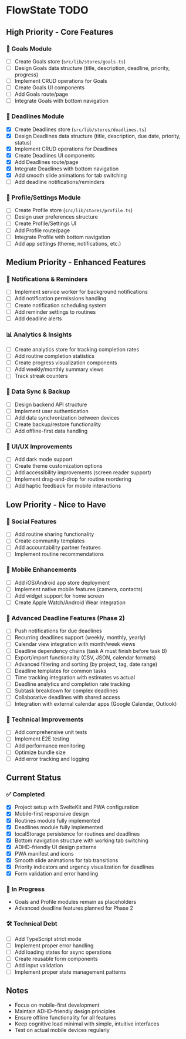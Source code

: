 # FlowState TODO

## High Priority - Core Features

### 🎯 Goals Module
- [ ] Create Goals store (`src/lib/stores/goals.ts`)
- [ ] Design Goals data structure (title, description, deadline, priority, progress)
- [ ] Implement CRUD operations for Goals
- [ ] Create Goals UI components
- [ ] Add Goals route/page
- [ ] Integrate Goals with bottom navigation

### 📅 Deadlines Module
- [x] Create Deadlines store (`src/lib/stores/deadlines.ts`)
- [x] Design Deadlines data structure (title, description, due date, priority, status)
- [x] Implement CRUD operations for Deadlines
- [x] Create Deadlines UI components
- [x] Add Deadlines route/page
- [x] Integrate Deadlines with bottom navigation
- [x] Add smooth slide animations for tab switching
- [ ] Add deadline notifications/reminders

### 👤 Profile/Settings Module
- [ ] Create Profile store (`src/lib/stores/profile.ts`)
- [ ] Design user preferences structure
- [ ] Create Profile/Settings UI
- [ ] Add Profile route/page
- [ ] Integrate Profile with bottom navigation
- [ ] Add app settings (theme, notifications, etc.)

## Medium Priority - Enhanced Features

### 🔔 Notifications & Reminders
- [ ] Implement service worker for background notifications
- [ ] Add notification permissions handling
- [ ] Create notification scheduling system
- [ ] Add reminder settings to routines
- [ ] Add deadline alerts

### 📊 Analytics & Insights
- [ ] Create analytics store for tracking completion rates
- [ ] Add routine completion statistics
- [ ] Create progress visualization components
- [ ] Add weekly/monthly summary views
- [ ] Track streak counters

### 🔄 Data Sync & Backup
- [ ] Design backend API structure
- [ ] Implement user authentication
- [ ] Add data synchronization between devices
- [ ] Create backup/restore functionality
- [ ] Add offline-first data handling

### 🎨 UI/UX Improvements
- [ ] Add dark mode support
- [ ] Create theme customization options
- [ ] Add accessibility improvements (screen reader support)
- [ ] Implement drag-and-drop for routine reordering
- [ ] Add haptic feedback for mobile interactions

## Low Priority - Nice to Have

### 🤝 Social Features
- [ ] Add routine sharing functionality
- [ ] Create community templates
- [ ] Add accountability partner features
- [ ] Implement routine recommendations

### 📱 Mobile Enhancements
- [ ] Add iOS/Android app store deployment
- [ ] Implement native mobile features (camera, contacts)
- [ ] Add widget support for home screen
- [ ] Create Apple Watch/Android Wear integration

### 📅 Advanced Deadline Features (Phase 2)
- [ ] Push notifications for due deadlines
- [ ] Recurring deadlines support (weekly, monthly, yearly)
- [ ] Calendar view integration with month/week views
- [ ] Deadline dependency chains (task A must finish before task B)
- [ ] Export/import functionality (CSV, JSON, calendar formats)
- [ ] Advanced filtering and sorting (by project, tag, date range)
- [ ] Deadline templates for common tasks
- [ ] Time tracking integration with estimates vs actual
- [ ] Deadline analytics and completion rate tracking
- [ ] Subtask breakdown for complex deadlines
- [ ] Collaborative deadlines with shared access
- [ ] Integration with external calendar apps (Google Calendar, Outlook)

### 🔧 Technical Improvements
- [ ] Add comprehensive unit tests
- [ ] Implement E2E testing
- [ ] Add performance monitoring
- [ ] Optimize bundle size
- [ ] Add error tracking and logging

## Current Status

### ✅ Completed
- [x] Project setup with SvelteKit and PWA configuration
- [x] Mobile-first responsive design
- [x] Routines module fully implemented
- [x] Deadlines module fully implemented
- [x] localStorage persistence for routines and deadlines
- [x] Bottom navigation structure with working tab switching
- [x] ADHD-friendly UI design patterns
- [x] PWA manifest and icons
- [x] Smooth slide animations for tab transitions
- [x] Priority indicators and urgency visualization for deadlines
- [x] Form validation and error handling

### 🚧 In Progress
- Goals and Profile modules remain as placeholders
- Advanced deadline features planned for Phase 2

### 🛠️ Technical Debt
- [ ] Add TypeScript strict mode
- [ ] Implement proper error handling
- [ ] Add loading states for async operations
- [ ] Create reusable form components
- [ ] Add input validation
- [ ] Implement proper state management patterns

## Notes

- Focus on mobile-first development
- Maintain ADHD-friendly design principles
- Ensure offline functionality for all features
- Keep cognitive load minimal with simple, intuitive interfaces
- Test on actual mobile devices regularly